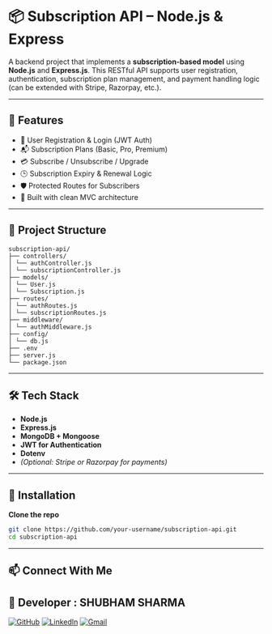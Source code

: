 # 📦 Subscription API – Node.js & Express

A backend project that implements a **subscription-based model** using **Node.js** and **Express.js**. This RESTful API supports user registration, authentication, subscription plan management, and payment handling logic (can be extended with Stripe, Razorpay, etc.).

---

## 🚀 Features

- 🧾 User Registration & Login (JWT Auth)
- 📬 Subscription Plans (Basic, Pro, Premium)
- 💳 Subscribe / Unsubscribe / Upgrade
- 🕒 Subscription Expiry & Renewal Logic
- 🛡️ Protected Routes for Subscribers
- 🧠 Built with clean MVC architecture

---

## 📁 Project Structure
```
subscription-api/
├── controllers/
│ └── authController.js
│ └── subscriptionController.js
├── models/
│ └── User.js
│ └── Subscription.js
├── routes/
│ └── authRoutes.js
│ └── subscriptionRoutes.js
├── middleware/
│ └── authMiddleware.js
├── config/
│ └── db.js
├── .env
├── server.js
└── package.json
```
---

## 🛠️ Tech Stack

- **Node.js**
- **Express.js**
- **MongoDB + Mongoose**
- **JWT for Authentication**
- **Dotenv**
- *(Optional: Stripe or Razorpay for payments)*

---

## 🔧 Installation
 **Clone the repo**
   ```bash
   git clone https://github.com/your-username/subscription-api.git
   cd subscription-api
```

---
## 📫 Connect With Me
 ## 👤 Developer : SHUBHAM SHARMA
 
[![GitHub](https://img.shields.io/badge/GitHub-181717?style=for-the-badge&logo=github&logoColor=white)](https://github.com/Shubhamsharma2002)  [![LinkedIn](https://img.shields.io/badge/LinkedIn-0A66C2?style=for-the-badge&logo=linkedin&logoColor=white)](https://www.linkedin.com/in/shubhamsharma2026/)   [![Gmail](https://img.shields.io/badge/Gmail-D14836?style=for-the-badge&logo=gmail&logoColor=white)](mailto:shubhamjii2002@gmail.com)